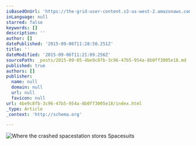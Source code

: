 ```yaml
---
isBasedOnUrl: 'https://the-grid-user-content.s3-us-west-2.amazonaws.com/8f8f1bfd-6ccb-4156-820c-16c1efa212a0.jpg'
inLanguage: null
starred: false
keywords: []
description: ''
author: []
datePublished: '2015-09-06T11:28:50.251Z'
title: ''
dateModified: '2015-09-06T11:21:09.256Z'
sourcePath: _posts/2015-09-05-4be9c8fb-3c96-47b5-954a-8b0ff3005e18.md
published: true
authors: []
publisher:
  name: null
  domain: null
  url: null
  favicon: null
url: 4be9c8fb-3c96-47b5-954a-8b0ff3005e18/index.html
_type: Article
_context: 'http://schema.org'

---
```

![Where the crashed spacestation stores Spacesuits](https://the-grid-user-content.s3-us-west-2.amazonaws.com/8f8f1bfd-6ccb-4156-820c-16c1efa212a0.jpg)